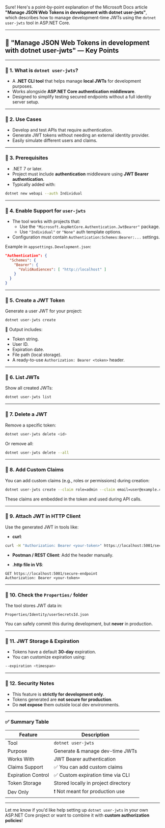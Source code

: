 Sure! Here's a point-by-point explanation of the Microsoft Docs article **"Manage JSON Web Tokens in development with dotnet user-jwts"**, which describes how to manage development-time JWTs using the `dotnet user-jwts` tool in ASP.NET Core.

---

## 🔐 "Manage JSON Web Tokens in development with dotnet user-jwts" — Key Points

---

### 🔹 1. **What is `dotnet user-jwts`?**

- A **.NET CLI tool** that helps manage **local JWTs** for development purposes.
- Works alongside **ASP.NET Core authentication middleware**.
- Designed to simplify testing secured endpoints without a full identity server setup.

---

### 🔹 2. **Use Cases**

- Develop and test APIs that require authentication.
- Generate JWT tokens without needing an external identity provider.
- Easily simulate different users and claims.

---

### 🔹 3. **Prerequisites**

- .NET 7 or later.
- Project must include **authentication** middleware using **JWT Bearer authentication**.
- Typically added with:

```bash
dotnet new webapi --auth Individual
```

---

### 🔹 4. **Enable Support for `user-jwts`**

- The tool works with projects that:
  - Use the `"Microsoft.AspNetCore.Authentication.JwtBearer"` package.
  - Use `"Individual"` or `"None"` auth template options.
- Configuration must contain `Authentication:Schemes:Bearer:...` settings.

Example in `appsettings.Development.json`:

```json
"Authentication": {
  "Schemes": {
    "Bearer": {
      "ValidAudiences": [ "http://localhost" ]
    }
  }
}
```

---

### 🔹 5. **Create a JWT Token**

Generate a user JWT for your project:

```bash
dotnet user-jwts create
```

🔸 Output includes:
- Token string.
- User ID.
- Expiration date.
- File path (local storage).
- A ready-to-use `Authorization: Bearer <token>` header.

---

### 🔹 6. **List JWTs**

Show all created JWTs:

```bash
dotnet user-jwts list
```

---

### 🔹 7. **Delete a JWT**

Remove a specific token:

```bash
dotnet user-jwts delete <id>
```

Or remove all:

```bash
dotnet user-jwts delete --all
```

---

### 🔹 8. **Add Custom Claims**

You can add custom claims (e.g., roles or permissions) during creation:

```bash
dotnet user-jwts create --claim role=admin --claim email=user@example.com
```

These claims are embedded in the token and used during API calls.

---

### 🔹 9. **Attach JWT in HTTP Client**

Use the generated JWT in tools like:

- **curl**:

```bash
curl -H "Authorization: Bearer <your-token>" https://localhost:5001/secure-endpoint
```

- **Postman / REST Client**: Add the header manually.

- **.http file in VS**:

```http
GET https://localhost:5001/secure-endpoint
Authorization: Bearer <your-token>
```

---

### 🔹 10. **Check the `Properties/` folder**

The tool stores JWT data in:

```
Properties/Identity/userSecretsId.json
```

You can safely commit this during development, but **never** in production.

---

### 🔹 11. **JWT Storage & Expiration**

- Tokens have a default **30-day** expiration.
- You can customize expiration using:

```bash
--expiration <timespan>
```

---

### 🔹 12. **Security Notes**

- This feature is **strictly for development only**.
- Tokens generated are **not secure for production**.
- Do **not expose** them outside local dev environments.

---

### ✅ Summary Table

| Feature                    | Description                                                            |
|----------------------------|------------------------------------------------------------------------|
| Tool                       | `dotnet user-jwts`                                                     |
| Purpose                    | Generate & manage dev-time JWTs                                        |
| Works With                 | JWT Bearer authentication                                              |
| Claims Support             | ✅ You can add custom claims                                            |
| Expiration Control         | ✅ Custom expiration time via CLI                                      |
| Token Storage              | Stored locally in project directory                                    |
| Dev Only                   | ❗ Not meant for production use                                        |

---

Let me know if you'd like help setting up `dotnet user-jwts` in your own ASP.NET Core project or want to combine it with **custom authorization policies**!